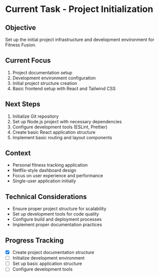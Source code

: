 # Current Task - Project Initialization

## Objective
Set up the initial project infrastructure and development environment for Fitness Fusion.

## Current Focus
1. Project documentation setup
2. Development environment configuration
3. Initial project structure creation
4. Basic frontend setup with React and Tailwind CSS

## Next Steps
1. Initialize Git repository
2. Set up Node.js project with necessary dependencies
3. Configure development tools (ESLint, Prettier)
4. Create basic React application structure
5. Implement basic routing and layout components

## Context
- Personal fitness tracking application
- Netflix-style dashboard design
- Focus on user experience and performance
- Single-user application initially

## Technical Considerations
- Ensure proper project structure for scalability
- Set up development tools for code quality
- Configure build and deployment processes
- Implement proper documentation practices

## Progress Tracking
- [x] Create project documentation structure
- [ ] Initialize development environment
- [ ] Set up basic application structure
- [ ] Configure development tools
